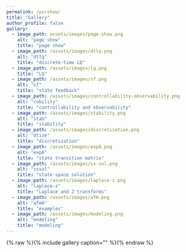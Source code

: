 ```yaml
---
permalink: /picshow/
title: "Gallery"
author_profile: false
gallery:
  - image_path: assets/images/page-show.png
    alt: "page show"
    title: "page show"
  - image_path: /assets/images/dtlq.png
    alt: "dtlq"
    title: "discrete-time LQ"
  - image_path: /assets/images/lq.png
    title: "LQ"
  - image_path: /assets/images/sf.png
    alt: "sf"
    title: "state feedback"
  - image_path: /assets/images/controllability-observability.png
    alt: "cobility"
    title: "controllability and observability"
  - image_path: /assets/images/stability.png
    alt: "stab"
    title: "stability"
  - image_path: /assets/images/discretization.png
    alt: "dtize"
    title: "discretization"
  - image_path: /assets/images/expA.png
    alt: "expA"
    title: "state transition matrix"
  - image_path: /assets/images/ss-sol.png
    alt: "sssol"
    title: "state-space solution"
  - image_path: /assets/images/laplace-z.png
    alt: "laplace-z"
    title: "Laplace and Z transforms"
  - image_path: /assets/images/afm.png
    alt: "afmA"
    title: "examples"
  - image_path: /assets/images/modeling.png
    alt: "modeling"
    title: "modeling"
---
```

{% raw %}{% include gallery caption="" %}{% endraw %}
